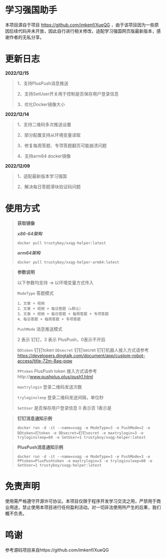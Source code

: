 # 学习强国助手

本项目源自于项目 https://github.com/imkenf/XueQG ，由于该项目因为一些原因后续代码并未开放，因此自行进行相关修改，适配学习强国网页版最新版本，感谢作者的无私分享。



# 更新日志

**2022/12/15**

> 1、支持PlusPush消息推送
> 
> 2、支持SetUser开关用于控制是否保存用户登录信息
> 
> 3、优化Docker镜像大小

**2022/12/14**

> 1、支持二维码多次推送设置
> 
> 2、部分配置支持从环境变量读取
> 
> 3、修复每周答题、专项答题翻页可能崩溃问题
> 
> 4、支持arm64 docker镜像

**2022/12/09**

> 1、适配最新版本学习强国
> 
> 2、解决每日答题滑块验证码问题

# 使用方式

> **获取镜像**
>
> ***x86-64架构***
> 
> `docker pull trustyboy/xxqg-helper:latest`
>
> ***arm64架构***
> 
> `docker pull trustyboy/xxqg-helper-arm64:latest`

> **参数说明**
>
> 以下参数均支持 -e 以环境变量方式传入
>
> `ModeType` 答题模式 
>
> ``````
> 1、文章 + 视频
> 2、文章 + 视频 + 每日答题（★默认）
> 3、文章 + 视频 + 每日答题 + 每周答题 + 专项答题
> 4、每日答题 + 每周答题 + 专项答题
> ``````
> `PushMode` 消息推送模式
>
> 2 表示 钉钉，3 表示 PlusPush，0表示不开启
>
> `DDtoken` 钉钉token `DDsecret` 钉钉secret
> 钉钉机器人接入方式请参考 https://developers.dingtalk.com/document/app/custom-robot-access/title-72m-8ag-pqw
> 
> `PPtoken` PlusPush token 接入方式请参考http://www.pushplus.plus/push1.html
>
> `maxtrylogin` 登录二维码发送次数
>
> `tryloginsleep` 登录二维码发送间隔，单位秒
>
> `SetUser` 是否保存用户登录信息 0 表示否 1表示是

> **钉钉消息通知示例**
> 
>```shell
> docker run -d -it --name=xxqg -e ModeType=3 -e PushMode=2 -e DDtoken=钉token -e DDsecret=钉钉secret -e maxtrylogin=3 -e tryloginsleep=60 -e SetUser=1 trustyboy/xxqg-helper:latest
> ```

> **PlusPush消息通知示例**
> 
>```shell
> docker run -d -it --name=xxqg -e ModeType=3 -e PushMode=3 -e PPtoken=PlusPushtoken -e maxtrylogin=3 -e tryloginsleep=60 -e SetUser=1 trustyboy/xxqg-helper:latest
> ```

# 免责声明

使用需严格遵守开源许可协议。本项目仅限于程序开发学习交流之用，严禁用于商业用途，禁止使用本项目进行任何盈利活动。对一切非法使用所产生的后果，我们概不负责。

# 鸣谢

参考源码项目来自https://github.com/imkenf/XueQG